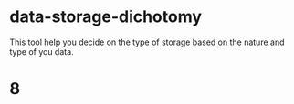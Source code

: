 data-storage-dichotomy
======================

This tool help you decide on the type of storage based on the nature and type of you data.

# 8